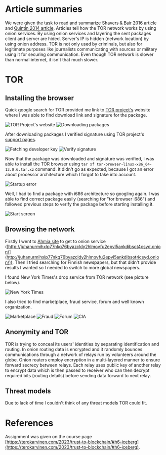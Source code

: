 # Article summaries
We were given the task to read and summarize [Shavers & Bair 2016 article](https://learning.oreilly.com/library/view/hiding-behind-the/9780128033524/XHTML/B9780128033401000021/B9780128033401000021.xhtml#s0010) and [Quintin 2014 article](https://www.eff.org/deeplinks/2014/07/7-things-you-should-know-about-tor). Articles tell how the TOR network works by using onion services. By using onion services and layering the sent packages client and server are hided. Server's IP is hidden (network location) by using onion address. TOR is not only used by criminals, but also for legitimate purposes like journalists communicating with sources or military using it for securing communication. Even though TOR network is slower than normal internet, it isn't that much slower.

# TOR

## Installing the browser
Quick google search for TOR provided me link to [TOR project's](https://www.torproject.org/) website where I was able to find download link and signature for the package.

![TOR Project's website](/tor_project.png)
![Downloading packages](/tor_download.png)

After downloading packages I verified signature using TOR project's [support pages](https://support.torproject.org/tbb/how-to-verify-signature/).

![Fetching developer key](/tor_import_signature.png)
![Verify signature](/tor_verify_signature.png)

Now that the package was downloaded and signature was verified, I was able to install the TOR browser using `tar xf tor-browser-linux-x86_64-13.0.6.tar.xz` command. It didn't go as expected, because I got an error about processor architecture which I forgot to take into account.

![Startup error](/tor_start_error.png)

Well, I had to find a package with i686 architecture so googling again. I was able to find correct package easily (searching for "tor browser i686") and followed previous steps to verify the package before starting installing it.

![Start screen](/tor_browser.png)

## Browsing the network
Firstly I went to [Ahmia site](https://ahmia.fi/) to get to onion service ([http://juhanurmihxlp77nkq76byazcldy2hlmovfu2epvl5ankdibsot4csyd.onion/](http://juhanurmihxlp77nkq76byazcldy2hlmovfu2epvl5ankdibsot4csyd.onion/)). Then I tried searching for Finnish newspapers, but that didn't provide results I wanted so I needed to switch to more global newspapers.

I found New York Times's drop service from TOR network (see picture below).

![New York Times](/tor_new_york_times.png)

I also tried to find marketplace, fraud service, forum and well known organization.

![Marketplace](/tor_dark_road.png)
![Fraud](/tor_fraud.png)
![Forum](/tor_forum.png)
![CIA](/tor_org.png)

## Anonymity and TOR
TOR is trying to conceal its users' identities by separating identification and routing. In onion routing data is encrypted and it randomly bounces communications through a network of relays run by volunteers around the globe. Onion routers employ encryption in a multi-layered manner to ensure forward secrecy between relays. Each relay uses public key of another relay to encrypt data which is then passed to receiver who can then decrypt required bits (routing details) before sending data forward to next relay.

## Threat models
Due to lack of time I couldn't think of any threat models TOR could fit.

# References
Assignment was given on the course page [https://terokarvinen.com/2023/trust-to-blockchain/#h6-iceberg](https://terokarvinen.com/2023/trust-to-blockchain/#h6-iceberg).
